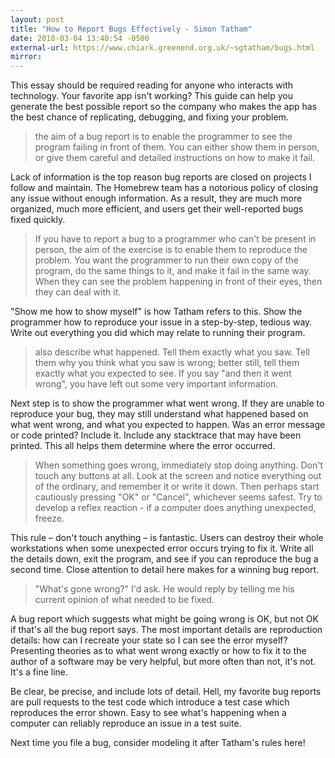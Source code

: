 ```yaml
---
layout: post
title: "How to Report Bugs Effectively - Simon Tatham"
date: 2018-03-04 13:40:54 -0500
external-url: https://www.chiark.greenend.org.uk/~sgtatham/bugs.html
mirror:
---
```


This essay should be required reading for anyone who interacts with
technology. Your favorite app isn't working? This guide can help you
generate the best possible report so the company who makes the app has the
best chance of replicating, debugging, and fixing your problem.

> the aim of a bug report is to enable the programmer to see the program
> failing in front of them. You can either show them in person, or give
> them careful and detailed instructions on how to make it fail.

Lack of information is the top reason bug reports are closed on projects I
follow and maintain. The Homebrew team has a notorious policy of closing
any issue without enough information. As a result, they are much more
organized, much more efficient, and users get their well-reported bugs
fixed quickly.

> If you have to report a bug to a programmer who can't be present in
> person, the aim of the exercise is to enable them to reproduce the
> problem. You want the programmer to run their own copy of the program, do
> the same things to it, and make it fail in the same way. When they can
> see the problem happening in front of their eyes, then they can deal with
> it.

"Show me how to show myself" is how Tatham refers to this. Show the
programmer how to reproduce your issue in a step-by-step, tedious way.
Write out everything you did which may relate to running their program.

> also describe what happened. Tell them exactly what you saw. Tell them
> why you think what you saw is wrong; better still, tell them exactly what
> you expected to see. If you say "and then it went wrong", you have left
> out some very important information.

Next step is to show the programmer what went wrong. If they are unable to
reproduce your bug, they may still understand what happened based on what
went wrong, and what you expected to happen. Was an error message or code
printed?  Include it. Include any stacktrace that may have been printed.
This all helps them determine where the error occurred.

> When something goes wrong, immediately stop doing anything. Don't touch
> any buttons at all. Look at the screen and notice everything out of the
> ordinary, and remember it or write it down. Then perhaps start cautiously
> pressing "OK" or "Cancel", whichever seems safest. Try to develop a
> reflex reaction - if a computer does anything unexpected, freeze.

This rule – don't touch anything – is fantastic. Users can destroy their
whole workstations when some unexpected error occurs trying to fix it.
Write all the details down, exit the program, and see if you can reproduce
the bug a second time. Close attention to detail here makes for a winning
bug report.

> "What's gone wrong?" I'd ask. He would reply by telling me his current
> opinion of what needed to be fixed.

A bug report which suggests what might be going wrong is OK, but not OK if
that's all the bug report says. The most important details are reproduction
details: how can I recreate your state so I can see the error myself?
Presenting theories as to what went wrong exactly or how to fix it to the
author of a software may be very helpful, but more often than not, it's
not. It's a fine line.

Be clear, be precise, and include lots of detail. Hell, my favorite bug
reports are pull requests to the test code which introduce a test case
which reproduces the error shown. Easy to see what's happening when a
computer can reliably reproduce an issue in a test suite.

Next time you file a bug, consider modeling it after Tatham's rules here!
